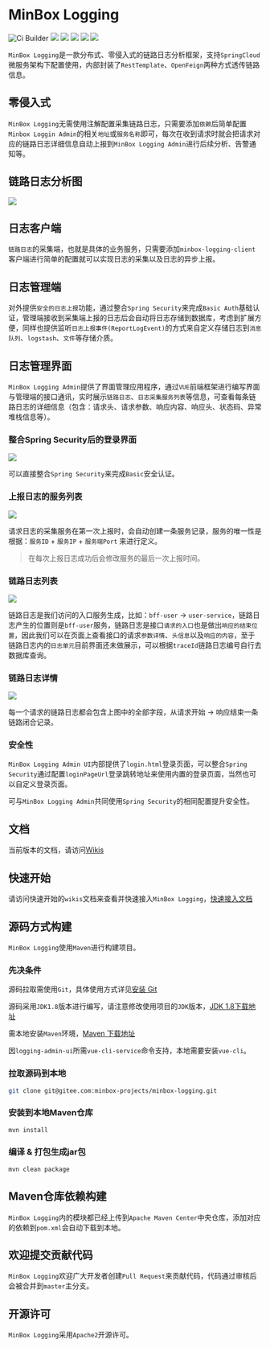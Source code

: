 # MinBox Logging
![Ci Builder](https://github.com/minbox-projects/minbox-logging/workflows/Ci%20Builder/badge.svg?branch=master)
![](https://codecov.io/gh/minbox-projects/minbox-logging/branch/master/graph/badge.svg)
![](https://tokei.rs/b1/github/minbox-projects/minbox-logging?category=lines)
![](https://img.shields.io/maven-central/v/org.minbox.framework/minbox-logging.svg?label=Maven%20Central)
![](https://img.shields.io/badge/License-Apache%202.0-blue.svg)
![](https://img.shields.io/badge/JDK-1.8+-blue.svg)

`MinBox Logging`是一款分布式、零侵入式的链路日志分析框架，支持`SpringCloud`微服务架构下配置使用，内部封装了`RestTemplate`、`OpenFeign`两种方式透传链路信息。

## 零侵入式

`MinBox Logging`无需使用注解配置采集链路日志，只需要添加`依赖`后简单配置`Minbox Loggin Admin`的相关`地址`或`服务名称`即可，每次在收到请求时就会把请求对应的链路日志详细信息自动上报到`MinBox Logging Admin`进行后续分析、告警通知等。

## 链路日志分析图

![](https://apiboot.minbox.org/img/logging/minbox-logging-trace.png)

## 日志客户端

`链路日志`的采集端，也就是具体的业务服务，只需要添加`minbox-logging-client`客户端进行简单的配置就可以实现日志的采集以及日志的异步上报。

## 日志管理端

对外提供`安全的日志上报`功能，通过整合`Spring Security`来完成`Basic Auth`基础认证，管理端接收到采集端上报的日志后会自动将日志存储到数据库，考虑到扩展方便，同样也提供监听`日志上报事件(ReportLogEvent)`的方式来自定义存储日志到`消息队列`、`logstash`、`文件`等存储介质。

## 日志管理界面

`MinBox Logging Admin`提供了界面管理应用程序，通过`VUE`前端框架进行编写界面与管理端的接口通讯，实时展示`链路日志`、`日志采集服务列表`等信息，可查看每条链路日志的详细信息（包含：请求头、请求参数、响应内容、响应头、状态码、异常堆栈信息等）。

### 整合Spring Security后的登录界面

![](https://apiboot.minbox.org/img/logging/logging-admin-login.png)

可以直接整合`Spring Security`来完成`Basic`安全认证。

### 上报日志的服务列表

![](https://apiboot.minbox.org/img/logging/logging-admin-service.png)

请求日志的采集服务在第一次上报时，会自动创建一条服务记录，服务的唯一性是根据：`服务ID` + `服务IP` + `服务端Port` 来进行定义。

> 在每次上报日志成功后会修改服务的最后一次上报时间。

### 链路日志列表

![](https://apiboot.minbox.org/img/logging/logging-admin-logs.png)

链路日志是我们访问的入口服务生成，比如：`bff-user` -> `user-service`，链路日志产生的位置则是`bff-user`服务，链路日志是接口`请求的入口`也是做出`响应的结束位置`，因此我们可以在页面上查看接口的请求`参数详情`、`头信息`以及`响应的内容`，至于链路日志内的`日志单元`目前界面还未做展示，可以根据`traceId`链路日志编号自行去数据库查询。

### 链路日志详情

![](https://apiboot.minbox.org/img/logging/logging-admin-log-detail.png)

每一个请求的链路日志都会包含上图中的全部字段，从请求开始 -> 响应结束一条链路闭合记录。

### 安全性

`MinBox Logging Admin UI`内部提供了`login.html`登录页面，可以整合`Spring Security`通过配置`loginPageUrl`登录跳转地址来使用内置的登录页面，当然也可以自定义登录页面。

可与`MinBox Logging Admin`共同使用`Spring Security`的相同配置提升安全性。

## 文档

当前版本的文档，请访问<a href="https://gitee.com/minbox-projects/minbox-logging/wikis" target="_blank">Wikis</a>

## 快速开始

请访问快速开始的`wikis`文档来查看并快速接入`MinBox Logging`，<a href="https://gitee.com/minbox-projects/minbox-logging/wikis" target="_blank">快速接入文档</a>

## 源码方式构建

`MinBox Logging`使用`Maven`进行构建项目。

### 先决条件

源码拉取需使用`Git`，具体使用方式详见[安装 Git](https://help.github.com/en/articles/set-up-git)

源码采用`JDK1.8`版本进行编写，请注意修改使用项目的`JDK`版本，[JDK 1.8下载地址](https://www.oracle.com/technetwork/java/javase/downloads/index.html)

需本地安装`Maven`环境，[Maven 下载地址](https://maven.apache.org/download.cgi)

因`logging-admin-ui`所需`vue-cli-service`命令支持，本地需要安装`vue-cli`。

### 拉取源码到本地

```sh
git clone git@gitee.com:minbox-projects/minbox-logging.git
```

### 安装到本地Maven仓库

```sh
mvn install
```

### 编译 & 打包生成jar包 

```sh
mvn clean package
```

## Maven仓库依赖构建

`MinBox Logging`内的模块都已经上传到`Apache Maven Center`中央仓库，添加对应的依赖到`pom.xml`会自动下载到本地。

## 欢迎提交贡献代码

`MinBox Logging`欢迎广大开发者创建`Pull Request`来贡献代码，代码通过审核后会被合并到`master`主分支。

## 开源许可

`MinBox Logging`采用`Apache2`开源许可。